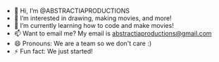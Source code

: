 - 👋 Hi, I’m @ABSTRACTIAPRODUCTIONS
- 👀 I’m interested in drawing, making movies, and more!
- 🌱 I’m currently learning how to code and make movies!
- 📫 Want to email me? My email is abstractiaproductions@gmail.com
- 😄 Pronouns: We are a team so we don't care :)
- ⚡ Fun fact: We just started!

<!---
ABSTRACTIAPRODUCTIONS/ABSTRACTIAPRODUCTIONS is a ✨ special ✨ repository because its `README.md` (this file) appears on your GitHub profile.
You can click the Preview link to take a look at your changes.
--->
